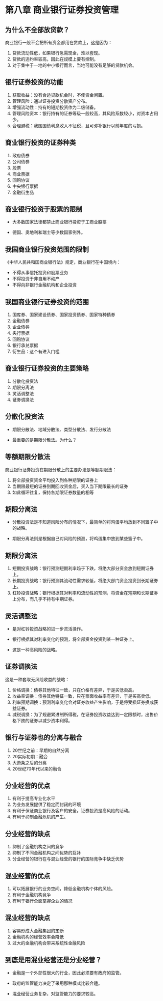 # 第八章 商业银行证券投资管理 #


## 为什么不全部放贷款？ ##
商业银行一般不会把所有资金都用在贷款上，这是因为：
1. 贷款流动性低，如果银行急需现金，难以套现。
2. 贷款的违约率较高，因此在规模上要有控制。
3. 对于集中于一地的中小银行而言，当地可能没有足够的贷款机会。

## 银行证券投资的功能 ##

1. 获取收益：没有合适贷款机会时，不使资金闲置。
2. 管理风险：通过证券投资分散资产分布。
3. 增强流动性：持有的短期投资作为二级储备。
4. 管理风险资本：银行持有的证券等级一般较高，其风险系数较小，对资本占用少。
5. 合理避税：我国国债利息收入不征税，且可弥补银行以前年度的亏损。

## 商业银行投资的证券种类 ##
1. 政府债券
2. 公司债券
3. 股票
4. 商业票据
5. 回购协议
6. 中央银行票据
7. 金融衍生品

## 商业银行投资于股票的限制 ##

* 大多数国家法律都禁止商业银行投资于工商业股票

* 德国、奥地利和瑞士等少数国家例外。

## 我国商业银行投资范围的限制 ##

《中华人民共和国商业银行法》规定，商业银行在中国境内：
* 不得从事信托投资和股票业务
* 不得投资于非自用不动产
* 不得向非银行金融机构和企业投资

## 我国商业银行证券投资的范围 ##

1. 国库券、国家建设债券、国家投资债券、国家特种债券
2. 金融债券
3. 企业债券
4. 央行票据
5. 回购协议
6. 银行承兑票据
7. 衍生品：这个有进入门槛

## 商业银行证券投资的主要策略 ##

1. 分散化投资法
2. 期限分离法
3. 灵活调整法
4. 证券调换法

## 分散化投资法 ##

* 期限分散法、地域分散法、类型分散法、发行分散法

* 最重要的是期限分散法。为什么？

## 等额期限分散法 ##

商业银行证券投资在期限分散上的主要办法是等额期限法：

1. 将全部投资资金平均投入到各种期限的证券上
2. 当期限最短的证券到期回收资金后，买入当下期限最长的证券
3. 如此循环往复，保持各期限证券数量的相等

## 期限分离法 ##
* 分散投资法是不知道风险分布的情况下，最简单的将鸡蛋平均放到不同篮子中的战略。

* 期限分离法则是根据自己对风险的预测，将鸡蛋集中放到某些篮子中。

## 期限分离法 ##

1. 短期投资战略：银行预测短期利率趋于下跌，将绝大部分资金放到短期证券上。
2. 长期投资战略：银行预测其流动性需求较低，将绝大部门资金投资到长期证券上。
3. 杠铃投资战略：银行根据其对利率和流动性的预测，将资金在短期和长期证券上分布，而几乎不持有中期证券。

## 灵活调整法 ##

* 是对杠铃投资战略的进一步灵活操作。

* 银行根据其对利率变化的预测，将全部资金投资到某一种证券上。

* 这是一种高风险的战略。

## 证券调换法 ##

这是一种套取无风险收益的战略：
1. 价格调换：债券其他特征一致，只在价格有差异，于是买低卖高。
2. 收益率调换：债券其他特征一致，只在票面收益率有差异，于是买高卖低。
3. 利率预期调换：预测利率变化会对证券收益产生影响，于是将受损证券换成获益证券。
4. 减税调换：为了规避累进制所得税，在证券投资收益达到一定限额时，出售价格下跌的证券以减少资本利得。

## 银行与证券也的分离与融合 ##

1. 20世纪之前：早期的自然分离
2. 20实际初期：融合
3. 大萧条之后的分离
4. 20世纪70年代以来的融合

## 分业经营的优点 ##

1. 有利于提高专业化水平
2. 为业务发展提供了稳定而封闭的环境
3. 有利于保证商业银行及客户的安全，证券投资是高风险的活动。
4. 有利于抑制金融危机的产生。

## 分业经营的缺点 ##

1. 抑制了金融机构之间的竞争
2. 抑制了不同金融机构之间优势的互补
3. 分业经营的银行在与混业经营的银行的国际竞争中缺乏优势

## 混业经营的优点 ##

1. 可以拓展银行的业务空间，降低金融机构个体的风险。
2. 有利于金融机构竞争
3. 有利于银行全面掌握企业的情况

## 混业经营的缺点 ##

1. 容易形成大金融集团的垄断
2. 金融机构的经营效率会降低
3. 过大的金融机构会带来系统性金融风险

## 到底是用混业经营还是分业经营？ ##

* 金融是一个外部性很大的行业，因此必须要有政府的监管。

* 政府的监管能力决定了采用那种模式比较合适。

* 混业经营业务复杂，对监管能力的要求较高。


